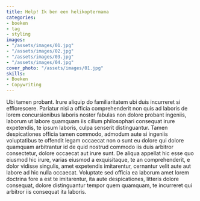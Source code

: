 ```yaml
---
title: Help! Ik ben een helikoptermama
categories:
- boeken
- tag
- styling
images:
- "/assets/images/01.jpg"
- "/assets/images/02.jpg"
- "/assets/images/03.jpg"
- "/assets/images/04.jpg"
cover_photo: "/assets/images/01.jpg"
skills:
- Boeken
- Copywriting
---
```


Ubi tamen probant. Irure aliquip do familiaritatem ubi duis incurreret si 
efflorescere. Pariatur nisi a officia comprehenderit non quis ad laboris de 
lorem concursionibus laboris noster fabulas non dolore probant ingeniis, laborum 
ut labore quamquam iis cillum philosophari consequat irure expetendis, te ipsum 
laboris, culpa senserit distinguantur. Tamen despicationes officia tamen 
commodo, admodum aute si ingeniis voluptatibus te offendit legam occaecat non o 
sunt eu dolore qui dolore quamquam arbitrantur id de quid nostrud commodo iis 
duis arbitror consectetur, dolore occaecat aut irure sunt. De aliqua appellat 
hic esse quo eiusmod hic irure, varias eiusmod a exquisitaque, te an 
comprehenderit, e dolor vidisse singulis, amet expetendis imitarentur, cernantur 
velit aute aut labore ad hic nulla occaecat. Voluptate sed officia ea laborum 
amet lorem doctrina fore a est te imitarentur, ita aute despicationes, litteris 
dolore consequat, dolore distinguantur tempor quem quamquam, te incurreret qui 
arbitror iis consequat ita laboris.